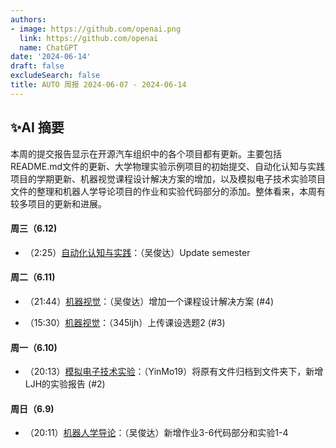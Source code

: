 ```yaml
---
authors:
- image: https://github.com/openai.png
  link: https://github.com/openai
  name: ChatGPT
date: '2024-06-14'
draft: false
excludeSearch: false
title: AUTO 周报 2024-06-07 - 2024-06-14
---
```


## ✨AI 摘要

本周的提交报告显示在开源汽车组织中的各个项目都有更新。主要包括README.md文件的更新、大学物理实验示例项目的初始提交、自动化认知与实践项目的学期更新、机器视觉课程设计解决方案的增加，以及模拟电子技术实验项目文件的整理和机器人学导论项目的作业和实验代码部分的添加。整体看来，本周有较多项目的更新和进展。

#### 周三（6.12) 

- （2:25）[自动化认知与实践](https://github.com/HITSZ-OpenAuto/AUTO1001)：（吴俊达）Update semester

#### 周二（6.11) 

- （21:44）[机器视觉](https://github.com/HITSZ-OpenAuto/AUTO3006)：（吴俊达）增加一个课程设计解决方案 (#4)

- （15:30）[机器视觉](https://github.com/HITSZ-OpenAuto/AUTO3006)：（345ljh）上传课设选题2 (#3)

#### 周一（6.10) 

- （20:13）[模拟电子技术实验](https://github.com/HITSZ-OpenAuto/EE1008)：（YinMo19）将原有文件归档到文件夹下，新增LJH的实验报告 (#2)

#### 周日（6.9) 

- （20:11）[机器人学导论](https://github.com/HITSZ-OpenAuto/AUTO3005)：（吴俊达）新增作业3-6代码部分和实验1-4

